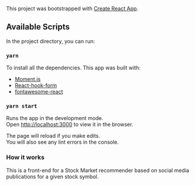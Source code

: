 This project was bootstrapped with [Create React App](https://github.com/facebook/create-react-app).

## Available Scripts

In the project directory, you can run:

### `yarn`
To install all the dependencies. This app was built with:
- [Moment.js](https://momentjs.com/)
- [React-hook-form](https://react-hook-form.com/)
- [fontawesome-react](https://fontawesome.com/how-to-use/on-the-web/using-with/react)



### `yarn start`

Runs the app in the development mode.<br />
Open [http://localhost:3000](http://localhost:3000) to view it in the browser.

The page will reload if you make edits.<br />
You will also see any lint errors in the console.

### How it works

This is a front-end for a Stock Market recommender based on social media publications for a given stock symbol.

